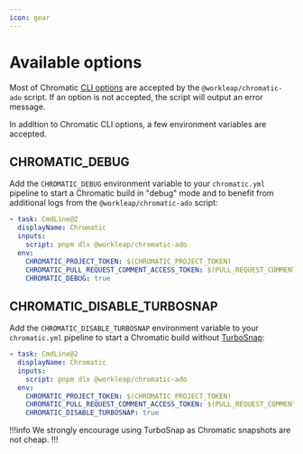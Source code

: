 ```yaml
---
icon: gear
---
```


# Available options

Most of Chromatic [CLI options](https://www.chromatic.com/docs/cli/#configuration-options) are accepted by the `@workleap/chromatic-ado` script. If an option is not accepted, the script will output an error message.

In addition to Chromatic CLI options, a few environment variables are accepted.

## CHROMATIC_DEBUG

Add the `CHROMATIC_DEBUG` environment variable to your `chromatic.yml` pipeline to start a Chromatic build in "debug" mode and to benefit from additional logs from the `@workleap/chromatic-ado` script:

```yaml !#8 chromatic.yml
- task: CmdLine@2
  displayName: Chromatic
  inputs:
    script: pnpm dlx @workleap/chromatic-ado
  env:
    CHROMATIC_PROJECT_TOKEN: $(CHROMATIC_PROJECT_TOKEN)
    CHROMATIC_PULL_REQUEST_COMMENT_ACCESS_TOKEN: $(PULL_REQUEST_COMMENT_ACCESS_TOKEN)
    CHROMATIC_DEBUG: true
```

## CHROMATIC_DISABLE_TURBOSNAP

Add the `CHROMATIC_DISABLE_TURBOSNAP` environment variable to your `chromatic.yml` pipeline to start a Chromatic build without [TurboSnap](https://www.chromatic.com/docs/turbosnap/):

```yaml !#8 chromatic.yml
- task: CmdLine@2
  displayName: Chromatic
  inputs:
    script: pnpm dlx @workleap/chromatic-ado
  env:
    CHROMATIC_PROJECT_TOKEN: $(CHROMATIC_PROJECT_TOKEN)
    CHROMATIC_PULL_REQUEST_COMMENT_ACCESS_TOKEN: $(PULL_REQUEST_COMMENT_ACCESS_TOKEN)
    CHROMATIC_DISABLE_TURBOSNAP: true
```

!!!info
We strongly encourage using TurboSnap as Chromatic snapshots are not cheap.
!!!
